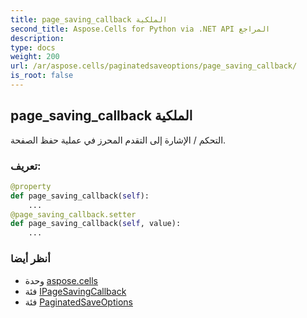 ```yaml
---
title: page_saving_callback الملكية
second_title: Aspose.Cells for Python via .NET API المراجع
description:
type: docs
weight: 200
url: /ar/aspose.cells/paginatedsaveoptions/page_saving_callback/
is_root: false
---
```

##  page_saving_callback الملكية

التحكم / الإشارة إلى التقدم المحرز في عملية حفظ الصفحة.
###  تعريف:
```python
@property
def page_saving_callback(self):
    ...
@page_saving_callback.setter
def page_saving_callback(self, value):
    ...
```

###  أنظر أيضا
* وحدة [aspose.cells](../../)
* فئة [IPageSavingCallback](/cells/python-net/ar/aspose.cells.rendering/ipagesavingcallback)
* فئة [PaginatedSaveOptions](/cells/python-net/ar/aspose.cells/paginatedsaveoptions)
